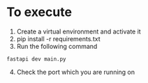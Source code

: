 # To execute

1) Create a virtual environment and activate it
2) pip install -r requirements.txt
3) Run the following command

```
fastapi dev main.py
```
4) Check the port which you are running on